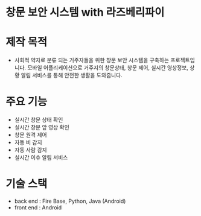 # 창문 보안 시스템 with 라즈베리파이

# 제작 목적
- 사회적 약자로 분류 되는 거주자들을 위한 창문 보안 시스템을 구축하는 프로젝트입니다. 
  모바일 어플리케이션으로 거주지의 창문상태, 창문 제어, 실시간 영상정보, 상황 알림 서비스를 통해 안전한 생활을 도와줍니다.
  
# 주요 기능
- 실시간 창문 상태 확인
- 실시간 창문 앞 영상 확인
- 창문 원격 제어
- 자동 비 감지
- 자동 사람 감지
- 실시간 이슈 알림 서비스

# 기술 스택

- back end : Fire Base, Python, Java (Android)
- front end : Android
